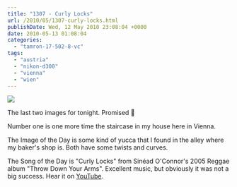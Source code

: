 ```yaml
---
title: "1307 - Curly Locks"
url: /2010/05/1307-curly-locks.html
publishDate: Wed, 12 May 2010 23:08:04 +0000
date: 2010-05-13 01:08:04
categories: 
  - "tamron-17-502-8-vc"
tags: 
  - "austria"
  - "nikon-d300"
  - "vienna"
  - "wien"
---
```

<a target="_blank" href="https://d25zfm9zpd7gm5.cloudfront.net/1200x1200/2010/20100512_083430_ps.jpg"><img src="https://d25zfm9zpd7gm5.cloudfront.net/0600x0600/2010/20100512_083430_ps.jpg" /></a>

The last two images for tonight. Promised 🙂

<a target="_blank" href="https://d25zfm9zpd7gm5.cloudfront.net/1200x1200/2010/20100512_080630_ps.jpg"><img style="margin: 0pt 10px 0pt 0px; float: left;" src="https://d25zfm9zpd7gm5.cloudfront.net/0150x0150/2010/20100512_080630_ps.jpg" alt="" border="0" /></a> Number one is one more time the staircase in my house here in Vienna.

 The Image of the Day is some kind of yucca that I found in the alley where my baker's shop is. Both have some twists and curves.

The Song of the Day is "Curly Locks" from Sinéad O'Connor's 2005 Reggae album "Throw Down Your Arms". Excellent music, but obviously it was not a big success. Hear it on <a target="_blank" href="http://www.youtube.com/watch?v=m7ZKDpFq0C0">YouTube</a>.

